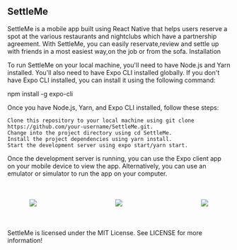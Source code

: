 

<h2>SettleMe</h2>

SettleMe is a mobile app built using React Native that helps users reserve a spot at the various restaurants and nightclubs which have a partnership agreement. With SettleMe, you can easily reservate,review and settle up with friends in a most easiest way,on the job or from the sofa.
Installation

To run SettleMe on your local machine, you'll need to have Node.js and Yarn installed. You'll also need to have Expo CLI installed globally. If you don't have Expo CLI installed, you can install it using the following command:

npm install -g expo-cli

Once you have Node.js, Yarn, and Expo CLI installed, follow these steps:

    Clone this repository to your local machine using git clone https://github.com/your-username/SettleMe.git.
    Change into the project directory using cd SettleMe.
    Install the project dependencies using yarn install.
    Start the development server using expo start/yarn start.

Once the development server is running, you can use the Expo client app on your mobile device to view the app. Alternatively, you can use an emulator or simulator to run the app on your computer.

<div style="display: flex; flex-direction: row; justify-content: space-between; margin:10%">
<img src="https://user-images.githubusercontent.com/34796503/232227851-93663197-3e3b-414a-8436-7f2ead48b64e.jpeg" style="margin-right: 10%;">
<img src="https://user-images.githubusercontent.com/34796503/232227854-a1efea69-7ba6-45c3-b3cb-f2e6105b51ed.jpeg" style="margin: auto;">
<img src="https://user-images.githubusercontent.com/34796503/232227849-2ea10636-76f2-4288-b976-d999a15a80e2.jpeg" style="margin-left: 10%;">
    
 
</div>






SettleMe is licensed under the MIT License. See LICENSE for more information!





